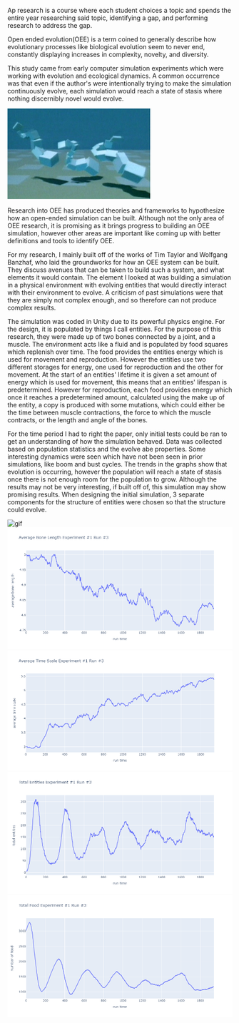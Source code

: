 Ap research is a course where each student choices a topic and spends the entire year researching said topic, identifying a gap, and performing research to address the gap.

Open ended evolution(OEE) is a term coined to generally describe how evolutionary processes like biological evolution seem to never end, constantly displaying increases in complexity, novelty, and diversity.

This study came from early computer simulation experiments which were working with evolution and ecological dynamics. A common occurrence was that even if the author's were intentionally trying to make the simulation continuously evolve, each simulation would reach a state of stasis where nothing discernibly novel would evolve.

![image](https://raw.githubusercontent.com/nathan-cain15/ap-research-proj/main/Karl-Sims.jpg)

Research into OEE has produced theories and frameworks to hypothesize how an open-ended simulation can be built. Although not the only area of OEE research, it is promising as it brings progress to building an OEE simulation, however other areas are important like coming up with better definitions and tools to identify OEE.

For my research, I mainly built off of the works of Tim Taylor and Wolfgang Banzhaf, who laid the groundworks for how an OEE system can be built. They discuss avenues that can be taken to build such a system, and what elements it would contain. The element I looked at was building a simulation in a physical environment with evolving entities that would directly interact with their environment to evolve. A criticism of past simulations were that they are simply not complex enough, and so therefore can not produce complex results.

The simulation was coded in Unity due to its powerful physics engine. For the design, it is populated by things I call entities. For the purpose of this research, they were made up of two bones connected by a joint, and a muscle. The environment acts like a fluid and is populated by food squares which replenish over time. The food provides the entities energy which is used for movement and reproduction. However the entities use two different storages for energy, one used for reproduction and the other for movement. At the start of an entities' lifetime it is given a set amount of energy which is used for movement, this means that an entities' lifespan is predetermined. However for reproduction, each food provides energy which once it reaches a predetermined amount, calculated using the make up of the entity, a copy is produced with some mutations, which could either be the time between muscle contractions, the force to which the muscle contracts, or the length and angle of the bones.

For the time period I had to right the paper, only initial tests could be ran to get an understanding of how the simulation behaved. Data was collected based on population statistics and the evolve abe properties. Some interesting dynamics were seen which have not been seen in prior simulations, like boom and bust cycles. The trends in the graphs show that evolution is occurring, however the population will reach a state of stasis once there is not enough room for the population to grow.
Although the results may not be very interesting, if built off of, this simulation may show promising results. When designing the initial simulation, 3 separate components for the structure of entities were chosen so that the structure could evolve.

![gif](https://raw.githubusercontent.com/nathan-cain15/ap-research-proj/main/simulationgif.gif)
![image](https://raw.githubusercontent.com/nathan-cain15/ap-research-proj/main/averagebonelengthexperiment1run3.png)
![image](https://raw.githubusercontent.com/nathan-cain15/ap-research-proj/main/averagetimescaleexperiment1run3.png)
![image](https://raw.githubusercontent.com/nathan-cain15/ap-research-proj/main/totalentitiesexperiment1run3.png)
![image](https://raw.githubusercontent.com/nathan-cain15/ap-research-proj//main/totalfoodexperiment1run3.png)
